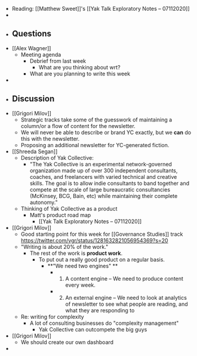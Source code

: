 - Reading: [[Matthew Sweet]]'s [[Yak Talk Exploratory Notes – 07112020]]
- 
- ## Questions
- [[Alex Wagner]]
    - Meeting agenda
        - Debrief from last week
            - What are you thinking about wrt?
        - What are you planning to write this week
- 
- ## Discussion 
- [[Grigori Milov]]
    - Strategic tracks take some of the guesswork of maintaining a column/or a flow of content for the newsletter.
    - We will never be able to describe or brand YC exactly, but we __can__ do this with the newsletter.
    - Proposing an additional newsletter for YC-generated fiction.
- [[Shreeda Segan]]
    - Description of Yak Collective:
        - "The Yak Collective is an experimental network-governed organization made up of over 300 independent consultants, coaches, and freelancers with varied technical and creative skills. The goal is to allow indie consultants to band together and compete at the scale of large bureaucratic consultancies (McKinsey, BCG, Bain, etc) while maintaining their complete autonomy."
    - Thinking of Yak Collective as a product
        - Matt's product road map
            - [[Yak Talk Exploratory Notes – 07112020]]
- [[Grigori Milov]]
    - Good starting point for this week for [[Governance Studies]] track https://twitter.com/vgr/status/1281632821056954369?s=20
    - "Writing is about 20% of the work."
        - The rest of the work is __product work__.
            - To put out a really good product on a regular basis. 
                - **"We need two engines" **
                    - 1. A content engine – We need to produce content every week.
                    - 2. An external engine – We need to look at analytics of newsletter to see what people are reading, and what they are responding to
    - Re: writing for complexity
        - A lot of consulting businesses do "complexity management"
            - Yak Collective can outcompete the big guys
- [[Grigori Milov]]
    - We should create our own dashboard
- 
